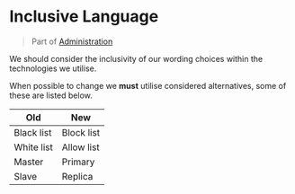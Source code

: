 # Inclusive Language
> Part of [Administration](/Admin/Index.md)

We should consider the inclusivity of our wording choices within the technologies we utilise.

When possible to change we **must** utilise considered alternatives, some of these are listed below.

Old | New
------------ | -------------
Black list | Block list
White list | Allow list
Master | Primary
Slave | Replica
